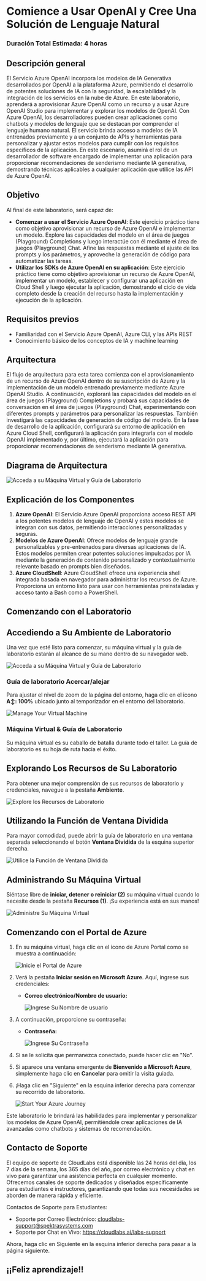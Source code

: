 # Comience a Usar OpenAI y Cree Una Solución de Lenguaje Natural

### Duración Total Estimada: 4 horas

## Descripción general

El Servicio Azure OpenAI incorpora los modelos de IA Generativa desarrollados por OpenAI a la plataforma Azure, permitiendo el desarrollo de potentes soluciones de IA con la seguridad, la escalabilidad y la integración de los servicios en la nube de Azure. En este laboratorio, aprenderá a aprovisionar Azure OpenAI como un recurso y a usar Azure OpenAI Studio para implementar y explorar los modelos de OpenAI. Con Azure OpenAI, los desarrolladores pueden crear aplicaciones como chatbots y modelos de lenguaje que se destacan por comprender el lenguaje humano natural. El servicio brinda acceso a modelos de IA entrenados previamente y a un conjunto de APIs y herramientas para personalizar y ajustar estos modelos para cumplir con los requisitos específicos de la aplicación. En este escenario, asumirá el rol de un desarrollador de software encargado de implementar una aplicación para proporcionar recomendaciones de senderismo mediante IA generativa, demostrando técnicas aplicables a cualquier aplicación que utilice las API de Azure OpenAI.

## Objetivo

Al final de este laboratorio, será capaz de:

- **Comenzar a usar el Servicio Azure OpenAI**: Este ejercicio práctico tiene como objetivo aprovisionar un recurso de Azure OpenAI e implementar un modelo. Explore las capacidades del modelo en el área de juegos (Playground) Completions y luego interactúe con él mediante el área de juegos (Playground) Chat. Afine las respuestas mediante el ajuste de los prompts y los parámetros, y aproveche la generación de código para automatizar las tareas.
- **Utilizar los SDKs de Azure OpenAI en su aplicación**: Este ejercicio práctico tiene como objetivo aprovisionar un recurso de Azure OpenAI, implementar un modelo, establecer y configurar una aplicación en Cloud Shell y luego ejecutar la aplicación, demostrando el ciclo de vida completo desde la creación del recurso hasta la implementación y ejecución de la aplicación.

## Requisitos previos

- Familiaridad con el Servicio Azure OpenAI, Azure CLI, y las APIs REST
- Conocimiento básico de los conceptos de IA y machine learning

## Arquitectura

El flujo de arquitectura para esta tarea comienza con el aprovisionamiento de un recurso de Azure OpenAI dentro de su suscripción de Azure y la implementación de un modelo entrenado previamente mediante Azure OpenAI Studio. A continuación, explorará las capacidades del modelo en el área de juegos (Playground) Completions y probará sus capacidades de conversación en el área de juegos (Playground) Chat, experimentando con diferentes prompts y parámetros para personalizar las respuestas. También investigará las capacidades de generación de código del modelo. En la fase de desarrollo de la aplicación, configurará su entorno de aplicación en Azure Cloud Shell, configurará la aplicación para integrarla con el modelo OpenAI implementado y, por último, ejecutará la aplicación para proporcionar recomendaciones de senderismo mediante IA generativa.

## Diagrama de Arquitectura

 ![Acceda a su Máquina Virtual y Guía de Laboratorio](../media/arch20-3.png)

## Explicación de los Componentes

1. **Azure OpenAI**: El Servicio Azure OpenAI proporciona acceso REST API a los potentes modelos de lenguaje de OpenAI y estos modelos se integran con sus datos, permitiendo interacciones personalizadas y seguras.
1. **Modelos de Azure OpenAI**: Ofrece modelos de lenguaje grande personalizables y pre-entrenados para diversas aplicaciones de IA. Estos modelos permiten crear potentes soluciones impulsadas por IA mediante la generación de contenido personalizado y contextualmente relevante basado en prompts bien diseñados.
1. **Azure CloudShell**: Azure CloudShell ofrece una experiencia shell integrada basada en navegador para administrar los recursos de Azure. Proporciona un entorno listo para usar con herramientas preinstaladas y acceso tanto a Bash como a PowerShell.

## Comenzando con el Laboratorio
 
## Accediendo a Su Ambiente de Laboratorio
 
Una vez que esté listo para comenzar, su máquina virtual y la guía de laboratorio estarán al alcance de su mano dentro de su navegador web.
 
![Acceda a su Máquina Virtual y Guía de Laboratorio](../media/nlsg1.png)

### Guía de laboratorio Acercar/alejar

Para ajustar el nivel de zoom de la página del entorno, haga clic en el icono **A↕: 100%** ubicado junto al temporizador en el entorno del laboratorio.

   ![Manage Your Virtual Machine](../media/nlsg2.png)

### Máquina Virtual & Guía de Laboratorio
 
Su máquina virtual es su caballo de batalla durante todo el taller. La guía de laboratorio es su hoja de ruta hacia el éxito.
 
## Explorando Los Recursos de Su Laboratorio
 
Para obtener una mejor comprensión de sus recursos de laboratorio y credenciales, navegue a la pestaña **Ambiente**.
 
![Explore los Recursos de Laboratorio](../media/nlsg3.png)
 
## Utilizando la Función de Ventana Dividida
 
Para mayor comodidad, puede abrir la guía de laboratorio en una ventana separada seleccionando el botón **Ventana Dividida** de la esquina superior derecha.
 
![Utilice la Función de Ventana Dividida](../media/nlsg4.png)
 
## Administrando Su Máquina Virtual
 
Siéntase libre de **iniciar, detener o reiniciar (2)** su máquina virtual cuando lo necesite desde la pestaña **Recursos (1)**. ¡Su experiencia está en sus manos!
 
![Administre Su Máquina Virtual](../media/nlsg5.png)

## Comenzando con el Portal de Azure
 
1. En su máquina virtual, haga clic en el icono de Azure Portal como se muestra a continuación:
 
   ![Inicie el Portal de Azure](../media/sc900-image(1).png)
 
2. Verá la pestaña **Iniciar sesión en Microsoft Azure**. Aquí, ingrese sus credenciales:
 
   - **Correo electrónico/Nombre de usuario:** <inject key="AzureAdUserEmail"></inject>
 
       ![Ingrese Su Nombre de usuario](../media/sc900-image-1.png)
 
3. A continuación, proporcione su contraseña:
 
   - **Contraseña:** <inject key="AzureAdUserPassword"></inject>
 
       ![Ingrese Su Contraseña](../media/sc900-image-2.png)
 
4. Si se le solicita que permanezca conectado, puede hacer clic en "No".
 
5. Si aparece una ventana emergente de **Bienvenido a Microsoft Azure**, simplemente haga clic en **Cancelar** para omitir la visita guiada.
 
6. ¡Haga clic en "Siguiente" en la esquina inferior derecha para comenzar su recorrido de laboratorio.
 
     ![Start Your Azure Journey](../media/sc900-image(3).png)
 
Este laboratorio le brindará las habilidades para implementar y personalizar los modelos de Azure OpenAI, permitiéndole crear aplicaciones de IA avanzadas como chatbots y sistemas de recomendación.

## Contacto de Soporte

El equipo de soporte de CloudLabs está disponible las 24 horas del día, los 7 días de la semana, los 365 días del año, por correo electrónico y chat en vivo para garantizar una asistencia perfecta en cualquier momento. Ofrecemos canales de soporte dedicados y diseñados específicamente para estudiantes e instructores, garantizando que todas sus necesidades se aborden de manera rápida y eficiente.

Contactos de Soporte para Estudiantes:

- Soporte por Correo Electrónico: cloudlabs-support@spektrasystems.com
- Soporte por Chat en Vivo: https://cloudlabs.ai/labs-support

Ahora, haga clic en Siguiente en la esquina inferior derecha para pasar a la página siguiente.

## ¡¡Feliz aprendizaje!!
